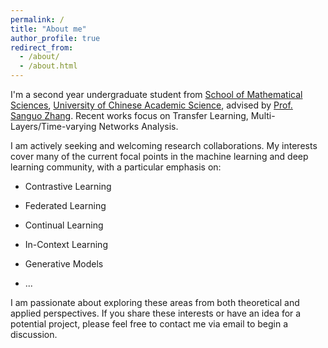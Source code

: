 ```yaml
---
permalink: /
title: "About me"
author_profile: true
redirect_from: 
  - /about/
  - /about.html
---
```


I'm a second year undergraduate student from [School of Mathematical Sciences](https://math.ucas.edu.cn/), [University of Chinese Academic Science](https://www.ucas.ac.cn/), advised by [Prof. Sanguo Zhang](https://people.ucas.edu.cn/~sgzhang?language=en). Recent works focus on Transfer Learning, Multi-Layers/Time-varying Networks Analysis. 

I am actively seeking and welcoming research collaborations. My interests cover many of the current focal points in the machine learning and deep learning community, with a particular emphasis on:

- Contrastive Learning

- Federated Learning

- Continual Learning

- In-Context Learning

- Generative Models

- ...

I am passionate about exploring these areas from both theoretical and applied perspectives. If you share these interests or have an idea for a potential project, please feel free to contact me via email to begin a discussion.
